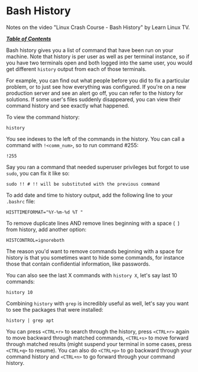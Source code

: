 # Bash History

Notes on the video "Linux Crash Course - Bash History" by Learn Linux TV.

[***Table of Contents***](/README.md)  

Bash history gives you a list of command that have been run on your machine.
Note that history is per user as well as per terminal instance, so if you have
two terminals open and both logged into the same user, you would get different
`history` output from each of those terminals.

For example, you can find out what people before you did to fix a particular 
problem, or to just see how everything was configured. If you're on a new
production server and see an alert go off, you can refer to the history for
solutions. If some user's files suddenly disappeared, you can view their
command history and see exactly what happened.

To view the command history:

    history

You see indexes to the left of the commands in the history. You can call a
command with `!<comm_num>`, so to run command #255:

    !255

Say you ran a command that needed superuser privileges but forgot to use
`sudo`, you can fix it like so:

    sudo !! # !! will be substituted with the previous command

To add date and time to history output, add the following line to your
`.bashrc` file:

    HISTTIMEFORMAT="%Y-%m-%d %T "

To remove duplicate lines AND remove lines beginning with a space (` `) from
history, add another option:

    HISTCONTROL=ignoreboth

The reason you'd want to remove commands beginning with a space for history is 
that you sometimes want to hide some commands, for instance those that contain
confidential information, like passwords.

You can also see the last X commands with `history X`, let's say last 10
commands:

    history 10

Combining `history` with `grep` is incredibly useful as well, let's say you
want to see the packages that were installed:

    history | grep apt

You can press `<CTRL+r>` to search through the history, press `<CTRL+r>` again
to move backward through matched commands, `<CTRL+s>` to move forward through
matched results (might suspend your terminal in some cases, press `<CTRL+q>` to
resume). You can also do `<CTRL+p>` to go backward through your command history
and  `<CTRL+n>` to go forward through your command history.

